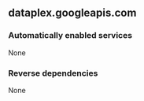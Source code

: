 ## dataplex.googleapis.com

### Automatically enabled services

None

### Reverse dependencies

None
